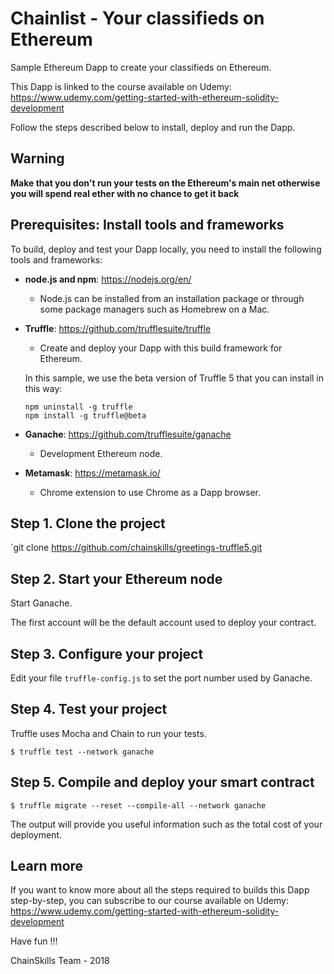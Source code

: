 # Chainlist - Your classifieds on Ethereum

Sample Ethereum Dapp to create your classifieds on Ethereum.

This Dapp is linked to the course available on Udemy: https://www.udemy.com/getting-started-with-ethereum-solidity-development

Follow the steps described below to install, deploy and run the Dapp.

## Warning
**Make that you don't run your tests on the Ethereum's main net otherwise you will spend real ether with no chance to get it back**

## Prerequisites: Install tools and frameworks

To build, deploy and test your Dapp locally, you need to install the following tools and frameworks:
* **node.js and npm**: https://nodejs.org/en/
  * Node.js can be installed from an installation package or through some package managers such as Homebrew on a Mac.

* **Truffle**: https://github.com/trufflesuite/truffle
  * Create and deploy your Dapp with this build framework for Ethereum.
  
  In this sample, we use the beta version of Truffle 5 that you can install in this way:
  ```
  npm uninstall -g truffle
  npm install -g truffle@beta
  ```

* **Ganache**: https://github.com/trufflesuite/ganache
  * Development Ethereum node.


* **Metamask**: https://metamask.io/
  * Chrome extension to use Chrome as a Dapp browser.

## Step 1. Clone the project

`git clone https://github.com/chainskills/greetings-truffle5.git

## Step 2. Start your Ethereum node

Start Ganache. 

The first account will be the default account used to deploy your contract.

## Step 3. Configure your project

Edit your file `truffle-config.js` to set the port number used by Ganache.

## Step 4. Test your project

Truffle uses Mocha and Chain to run your tests.

```
$ truffle test --network ganache
```

## Step 5. Compile and deploy your smart contract

```
$ truffle migrate --reset --compile-all --network ganache
```

The output will provide you useful information such as the total cost of your deployment.

## Learn more

If you want to know more about all the steps required to builds this Dapp step-by-step, you can subscribe to our course available on Udemy: https://www.udemy.com/getting-started-with-ethereum-solidity-development


Have fun !!!

ChainSkills Team - 2018
